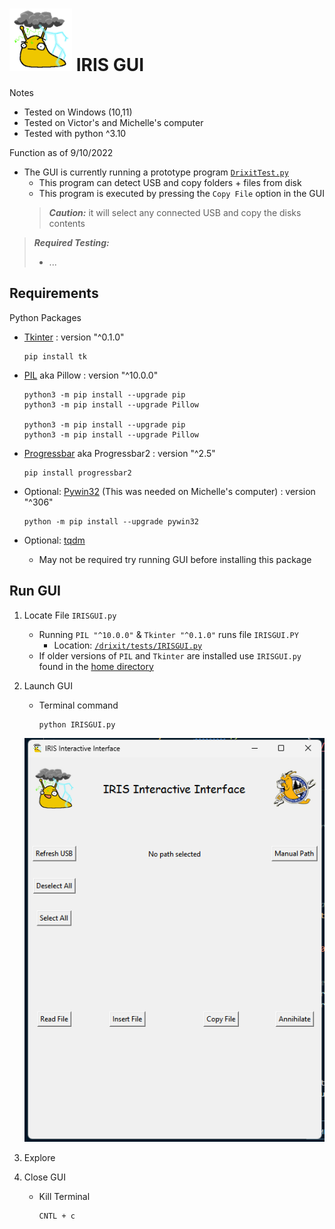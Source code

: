 # <img  src="images/image.png"  alt="Alt text"  title="Optional title"  style="display: inline-block; margin: 0 auto 0 0; max-width: 100px">  IRIS GUI 
Notes
- Tested on Windows (10,11)
- Tested on Victor's and Michelle's computer 
- Tested with python ^3.10

Function as of 9/10/2022
- The GUI is currently running a prototype program [`DrixitTest.py`](https://github.com/Drixitel/Iris-GUI/blob/main/drixit/tests/DrixitTest.py)
    - This program can detect USB and copy folders + files from disk 
    - This program is executed by pressing the `Copy File` option in the GUI
    > **_Caution:_** it will select any connected USB and copy the disks contents 

> **_Required Testing:_**
> - ... 

## Requirements 
Python Packages
- [Tkinter](https://tkdocs.com/tutorial/install.html) : version "^0.1.0"
    ```
    pip install tk
    ```
- [PIL](https://pillow.readthedocs.io/en/stable/installation.html) aka Pillow : version "^10.0.0"
    ```
    python3 -m pip install --upgrade pip
    python3 -m pip install --upgrade Pillow

    python3 -m pip install --upgrade pip
    python3 -m pip install --upgrade Pillow
    ```

- [Progressbar](https://progressbar-2.readthedocs.io/en/latest/installation.html) aka Progressbar2 : version "^2.5"
    ```
    pip install progressbar2
    ```

- Optional: [Pywin32](https://pypi.org/project/pywin32/) (This was needed on Michelle's computer) : version "^306"
    ```
    python -m pip install --upgrade pywin32
    ```

- Optional: [tqdm](https://www.codecademy.com/resources/docs/python/modules/tqdm)
    - May not be required try running GUI before installing this package 

## Run GUI
1. Locate File `IRISGUI.py`
    - Running `PIL "^10.0.0"` & `Tkinter "^0.1.0"` runs file `IRISGUI.PY`
        - Location: [`/drixit/tests/IRISGUI.py`](https://github.com/Drixitel/Iris-GUI/blob/main/drixit/tests/IRISGUI.py)
    - If older versions of `PIL` and `Tkinter` are installed use `IRISGUI.py` found in the [home directory](https://github.com/Drixitel/Iris-GUI/blob/main/IRISGUI.py) 

2. Launch GUI
    - Terminal command 
        ```
        python IRISGUI.py
        ```
    ![GUI_V1](images/GUI_V1.png)

3. Explore 
4. Close GUI 
    - Kill Terminal 
        ```
        CNTL + c
        ```

